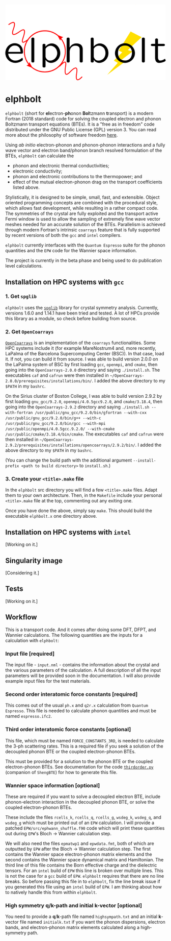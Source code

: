 ![elphbolt logo](./logo/elphbolt_logo.png)
# elphbolt
`elphbolt` (short for **el**ectron-**ph**onon **Bol**tzmann **t**ransport) is a modern Fortran (2018 standard) code for solving the coupled electron and phonon Boltzmann transport equations (BTEs). It is a "free as in freedom" code distributed under the GNU Public License (GPL) version 3. You can read more about the philosophy of software freedom [here](https://www.gnu.org/philosophy/free-sw.en.html).

Using *ab initio* electron-phonon and phonon-phonon interactions and a fully wave vector and electron band/phonon branch resolved formulation of the BTEs, `elphbolt` can calculate the

- phonon and electronic thermal conductivities;
- electronic conductivity;
- phonon and electronic contributions to the thermopower; and
- effect of the mutual electron-phonon drag on the transport coefficients listed above.

Stylistically, it is designed to be simple, small, fast, and extensible. Object oriented programming concepts are combined with the procedural style, which allows fast development, while resulting in a rather compact code. The symmetries of the crystal are fully exploited and the transport active Fermi window is used to allow the sampling of extremely fine wave vector meshes needed for an accurate solution of the BTEs. Parallelism is achieved through modern Fortran's intrinsic `coarrays` feature that is fully supported by recent versions of both the `gcc` and `intel` compilers.

`elphbolt` currently interfaces with the `Quantum Espresso` suite for the phonon quantities and the `EPW` code for the Wannier space information.

The project is currently in the beta phase and being used to do publication level calculations.

## Installation on HPC systems with `gcc`

### 1. Get `spglib`

`elphbolt` uses the [`spglib`](https://spglib.github.io/spglib/) library for crystal symmetry analysis. Currently, versions 1.6.0 and 1.14.1 have been tried and tested. A lot of HPCs provide this library as a module, so check before building from source.

### 2. Get `OpenCoarrays`

[`OpenCoarrays`](http://www.opencoarrays.org/) is an implementation of the `coarrays` functionalities. Some HPC systems include it (for example MareNostrum4 and, more recently, LaPalma of the Barcelona Supercomputing Center (BSC)). In that case, load it. If not, you can build it from source. I was able to build version 2.0.0 on the LaPalma system of BSC by first loading `gcc`, `openmpi`, and `cmake`, then going into the `OpenCoarrays-2.0.0` directory and saying `./install.sh`. The executables `caf` and `cafrun` were then installed in `~/OpenCoarrays-2.0.0/prerequisites/installations/bin/`. I added the above directory to my `$PATH` in my `bashrc`.

On the Sirius cluster of Boston College, I was able to build version 2.9.2 by first loading `gnu_gcc/9.2.0`, `openmpi/4.0.5gcc9.2.0`, and `cmake/3.18.4`, then going into the `OpenCoarrays-2.9.2` directory and saying `./install.sh --with-fortran /usr/public/gnu_gcc/9.2.0/bin/gfortran --with-cxx /usr/public/gnu_gcc/9.2.0/bin/g++ --with-c /usr/public/gnu_gcc/9.2.0/bin/gcc --with-mpi /usr/public/openmpi/4.0.5gcc.9.2.0/ --with-cmake /usr/public/cmake/3.18.4/bin/cmake`. The executables `caf` and `cafrun` were then installed in `~/OpenCoarrays-2.9.2/prerequisites/installations/opencoarrays/2.9.2/bin/`. I added the above directory to my `$PATH` in my `bashrc`.

(You can change the build path with the additional argument `--install-prefix <path to build directory>` to `install.sh`.)

### 3. Create your `<title>.make` file

In the `elphbolt` src directory you will find a few `<title>.make` files. Adapt them to your own architecture. Then, in the `Makefile` include your personal `<title>.make` file at the top, commenting out any exiting one.

Once you have done the above, simply say `make`. This should build the executable `elphbolt.x` one directory above.

## Installation on HPC systems with `intel`

[Working on it.]

## Singularity image

[Considering it.]

## Tests

[Working on it.]

## Workflow

This is a transport code. And it comes after doing some DFT, DFPT, and Wannier calculations. The following quantities are the inputs for a calculation with `elphbolt`:

### Input file [required]

The input file - `input.nml` - contains the information about the crystal and the various parameters of the calculation. A full description of all the input parameters will be provided soon in the documentation. I will also provide example input files for the test materials.

### Second order interatomic force constants [required]

This comes out of the usual `ph.x` and `q2r.x` calculation from `Quantum Espresso`. This file is needed to calculate phonon quantities and must be named `espresso.ifc2`.

### Third order interatomic force constants [optional]

This file, which must be named `FORCE_CONSTANTS_3RD`, is needed to calculate the 3-ph scattering rates. This is a required file if you seek a solution of the decoupled phonon BTE or the coupled electron-phonon BTEs.

This must be provided for a solution to the phonon BTE or the coupled electron-phonon BTEs. See documentation for the code [`thirdorder.py`](https://bitbucket.org/sousaw/thirdorder/src/master/) (companion of `ShengBTE`) for how to generate this file.

### Wannier space information [optional]

These are required if you want to solve a decoupled electron BTE, include phonon-electron interaction in the decoupled phonon BTE, or solve the coupled electron-phonon BTEs.

These include the files `rcells_k`, `rcells_q`, `rcells_g`, `wsdeg_k`, `wsdeg_q`, and `wsdeg_g` which must be printed out of an `EPW` calculation. I will provide a patched `EPW/src/ephwann_shuffle.f90` code which will print these quantities out during `EPW`'s Bloch -> Wannier calculation step.

We will also need the files `epmatwp1` and `epwdata.fmt`, both of which are outputted by `EPW` after the Bloch -> Wannier calculation step. The first contains the Wannier space electron-phonon matrix elements and the second contains the Wannier space dynamical matrix and Hamiltonian. The third line of this file contains the Born effective charge and the dielectric tensors. For an `intel` build of `EPW` this line is broken over multiple lines. This is not the case for a `gcc` build of `EPW`. `elphbolt` requires that there are no line breaks. So before passing this file in to `elphbolt`, fix the line break issue if you generated this file using an `intel` build of `EPW`. I am thinking about how to natively handle this from within `elphbolt`.

### High symmetry **q**/**k**-path and initial **k**-vector [optional]

You need to provide a **q**/**k**-path file named `highsympath.txt` and an initial **k**-vector file named `initialk.txt` if you want the phonon dispersions, electron bands, and electron-phonon matrix elements calculated along a high-symmetry path.
